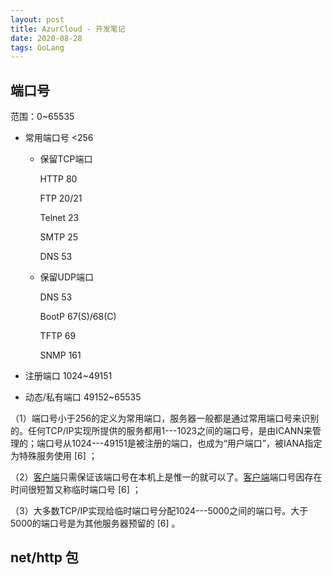 ```yaml
---
layout: post
title: AzurCloud - 开发笔记
date: 2020-08-28
tags: GoLang
---
```


## 端口号

范围：0~65535

- 常用端口号 <256

	- 保留TCP端口

		HTTP 80

		FTP 20/21

		Telnet 23

		SMTP 25

		DNS 53

	- 保留UDP端口

		DNS 53

		BootP 67(S)/68(C)

		TFTP 69

		SNMP 161
	
- 注册端口 1024~49151

- 动态/私有端口 49152~65535

（1）端口号小于256的定义为常用端口，服务器一般都是通过常用端口号来识别的。任何TCP/IP实现所提供的服务都用1---1023之间的端口号，是由ICANN来管理的；端口号从1024---49151是被注册的端口，也成为“用户端口”，被IANA指定为特殊服务使用 [6] ；

（2）[客户端](https://baike.baidu.com/item/客户端)只需保证该端口号在本机上是惟一的就可以了。[客户端](https://baike.baidu.com/item/客户端/101081)端口号因存在时间很短暂又称临时端口号 [6] ；

（3）大多数TCP/IP实现给临时端口号分配1024---5000之间的端口号。大于5000的端口号是为其他服务器预留的 [6] 。

## net/http 包

